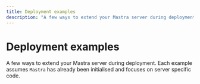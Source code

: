 ```yaml
---
title: Deployment examples
description: "A few ways to extend your Mastra server during deployment. Each example assumes"
---
```


# Deployment examples

A few ways to extend your Mastra server during deployment. Each example assumes
`Mastra` has already been initialised and focuses on server specific code.
